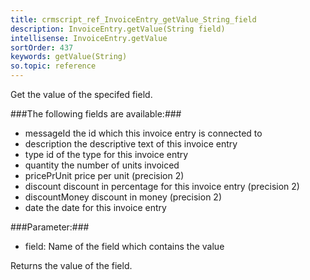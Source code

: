 ```yaml
---
title: crmscript_ref_InvoiceEntry_getValue_String_field
description: InvoiceEntry.getValue(String field)
intellisense: InvoiceEntry.getValue
sortOrder: 437
keywords: getValue(String)
so.topic: reference
---
```



Get the value of the specifed field.




###The following fields are available:###


 - messageId the id which this invoice entry is connected to
 - description the descriptive text of this invoice entry
 - type id of the type for this invoice entry
 - quantity the number of units invoiced
 - pricePrUnit price per unit (precision 2)
 - discount discount in percentage for this invoice entry (precision 2)
 - discountMoney discount in money (precision 2)
 - date the date for this invoice entry




###Parameter:###


 - field: Name of the field which contains the value


Returns the value of the field.



